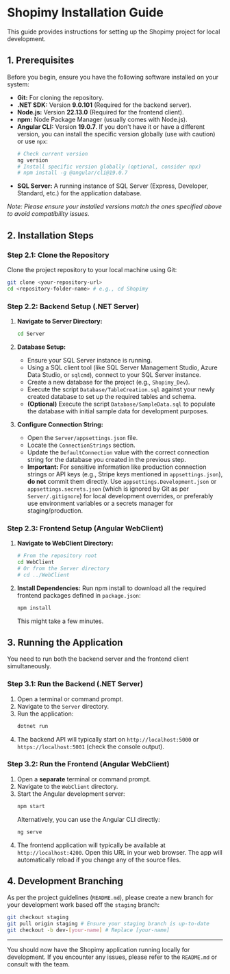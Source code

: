 # Shopimy Installation Guide

This guide provides instructions for setting up the Shopimy project for local development.

## 1. Prerequisites

Before you begin, ensure you have the following software installed on your system:

*   **Git:** For cloning the repository.
*   **.NET SDK:** Version **9.0.101** (Required for the backend server).
*   **Node.js:** Version **22.13.0** (Required for the frontend client).
*   **npm:** Node Package Manager (usually comes with Node.js).
*   **Angular CLI:** Version **19.0.7**. If you don't have it or have a different version, you can install the specific version globally (use with caution) or use `npx`:
    ```bash
    # Check current version
    ng version
    # Install specific version globally (optional, consider npx)
    # npm install -g @angular/cli@19.0.7
    ```
*   **SQL Server:** A running instance of SQL Server (Express, Developer, Standard, etc.) for the application database.

_Note: Please ensure your installed versions match the ones specified above to avoid compatibility issues._

## 2. Installation Steps

### Step 2.1: Clone the Repository

Clone the project repository to your local machine using Git:

```bash
git clone <your-repository-url>
cd <repository-folder-name> # e.g., cd Shopimy
```

### Step 2.2: Backend Setup (.NET Server)

1.  **Navigate to Server Directory:**
    ```bash
    cd Server
    ```

2.  **Database Setup:**
    *   Ensure your SQL Server instance is running.
    *   Using a SQL client tool (like SQL Server Management Studio, Azure Data Studio, or `sqlcmd`), connect to your SQL Server instance.
    *   Create a new database for the project (e.g., `Shopimy_Dev`).
    *   Execute the script `Database/TableCreation.sql` against your newly created database to set up the required tables and schema.
    *   **(Optional)** Execute the script `Database/SampleData.sql` to populate the database with initial sample data for development purposes.

3.  **Configure Connection String:**
    *   Open the `Server/appsettings.json` file.
    *   Locate the `ConnectionStrings` section.
    *   Update the `DefaultConnection` value with the correct connection string for the database you created in the previous step.
    *   **Important:** For sensitive information like production connection strings or API keys (e.g., Stripe keys mentioned in `appsettings.json`), **do not** commit them directly. Use `appsettings.Development.json` or `appsettings.secrets.json` (which is ignored by Git as per `Server/.gitignore`) for local development overrides, or preferably use environment variables or a secrets manager for staging/production.

### Step 2.3: Frontend Setup (Angular WebClient)

1.  **Navigate to WebClient Directory:**
    ```bash
    # From the repository root
    cd WebClient
    # Or from the Server directory
    # cd ../WebClient
    ```

2.  **Install Dependencies:**
    Run npm install to download all the required frontend packages defined in `package.json`:
    ```bash
    npm install
    ```
    This might take a few minutes.

## 3. Running the Application

You need to run both the backend server and the frontend client simultaneously.

### Step 3.1: Run the Backend (.NET Server)

1.  Open a terminal or command prompt.
2.  Navigate to the `Server` directory.
3.  Run the application:
    ```bash
    dotnet run
    ```
4.  The backend API will typically start on `http://localhost:5000` or `https://localhost:5001` (check the console output).

### Step 3.2: Run the Frontend (Angular WebClient)

1.  Open a **separate** terminal or command prompt.
2.  Navigate to the `WebClient` directory.
3.  Start the Angular development server:
    ```bash
    npm start
    ```
    Alternatively, you can use the Angular CLI directly:
    ```bash
    ng serve
    ```
4.  The frontend application will typically be available at `http://localhost:4200`. Open this URL in your web browser. The app will automatically reload if you change any of the source files.

## 4. Development Branching

As per the project guidelines (`README.md`), please create a new branch for your development work based off the `staging` branch:

```bash
git checkout staging
git pull origin staging # Ensure your staging branch is up-to-date
git checkout -b dev-[your-name] # Replace [your-name]
```

---

You should now have the Shopimy application running locally for development. If you encounter any issues, please refer to the `README.md` or consult with the team.
```